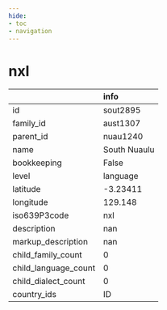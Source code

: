 ```yaml
---
hide:
- toc
- navigation
---
```

# nxl
|                      | info         |
|:---------------------|:-------------|
| id                   | sout2895     |
| family_id            | aust1307     |
| parent_id            | nuau1240     |
| name                 | South Nuaulu |
| bookkeeping          | False        |
| level                | language     |
| latitude             | -3.23411     |
| longitude            | 129.148      |
| iso639P3code         | nxl          |
| description          | nan          |
| markup_description   | nan          |
| child_family_count   | 0            |
| child_language_count | 0            |
| child_dialect_count  | 0            |
| country_ids          | ID           |
